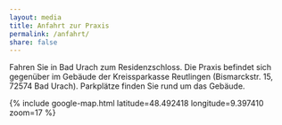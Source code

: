 ```yaml
---
layout: media
title: Anfahrt zur Praxis
permalink: /anfahrt/
share: false
---
```

Fahren Sie in Bad Urach zum Residenzschloss. Die Praxis befindet sich gegenüber im Gebäude der Kreissparkasse Reutlingen (Bismarckstr. 15, 72574 Bad Urach). Parkplätze finden Sie rund um das Gebäude.

{% include google-map.html latitude=48.492418 longitude=9.397410 zoom=17 %}

<!--
<form action="https://formspree.io/martin.schmollinger@gmail.com"
      method="POST">
    <input type="text" name="name">
    <input type="email" name="_replyto">
    <input type="submit" value="Send">
</form>
-->

<!-- ![Ups, die Anfahrtsskizze ist weg!](/images/anfahrt.jpg "Anfahrtsskizze zur Bismarckstr. 15 in Bad Urach") -->
